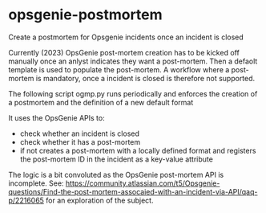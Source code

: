 # opsgenie-postmortem
Create a postmortem for Opsgenie incidents once an incident is closed

Currently (2023) OpsGenie post-mortem creation has to be kicked off manually once an anlyst indicates they want a post-mortem. Then a defaolt template is used to populate the post-mortem. A workflow where a post-mortem is mandatory, once a incident is closed is therefore not supported.

The following script ogmp.py runs periodically and enforces the creation of a postmortem and the definition of a new default format

It uses the OpsGenie APIs to: 
- check whether an incident is closed
- check whether it has a post-mortem
- if not creates a post-mortem with a locally defined format and registers the post-mortem ID in the incident as a key-value attribute

The logic is a bit convoluted as the OpsGenie post-mortem API is incomplete. See: https://community.atlassian.com/t5/Opsgenie-questions/Find-the-post-mortem-assocaied-with-an-incident-via-API/qaq-p/2216065 for an exploration of the subject.
